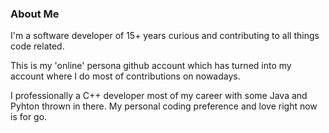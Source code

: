 ### About Me
I'm a software developer of 15+ years curious and contributing to all things code related.

This is my 'online' persona github account which has turned into my account where I do most of contributions on nowadays.

I professionally a C++ developer most of my career with some Java and Pyhton thrown in there.  My personal coding preference and love right now is for go.

<!--
**steampoweredtaco/steampoweredtaco** is a ✨ _special_ ✨ repository because its `README.md` (this file) appears on your GitHub profile.

Here are some ideas to get you started:

- 🔭 I’m currently working on ...
- 🌱 I’m currently learning ...
- 👯 I’m looking to collaborate on ...
- 🤔 I’m looking for help with ...
- 💬 Ask me about ...
- 📫 How to reach me: ...
- 😄 Pronouns: ...
- ⚡ Fun fact: ...
-->
